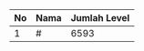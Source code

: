 | No | Nama            | Jumlah Level |
|----|-----------------|--------------|
| 1  | #    |    6593        |
